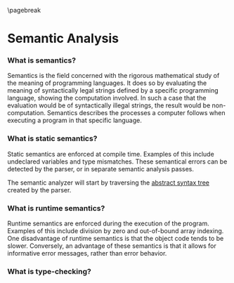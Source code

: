 
\pagebreak

<!---
DO NOT REMOVE THIS COMMENT OR TOPICS LISTED HERE.

This section should cover these topics.
It need not be in this order.

Indicate coverage of topics by copying topic lines verbatim into a comment adjacent to the relevant text.
Covered topics appear twice in a file: here and adjacent to the relevant text.
Uncovered topics appear only once in a file (in this comment).

This command checks whether topic lines appear only once in a file.

    ./check.sh uncovered

TOPICS:

4.1 Overview
4.1.1 Relation to Parse Tree
4.1.1.1 Input from Parser
4.1.1.2 Adds Semantic Information to Parse Tree
4.1.2 Output to Code Generation Phase
4.2 Process
4.2.1 Type Checking
4.2.1.1 Verify Type Constraints
4.2.1.2 Static Checking
4.2.1.2.1 Done at Compile Time
4.2.1.2.2 Dynamic Checking Done at Runtime
4.2.1.2.3 Example Languages
4.2.1.2.3.1 Ada
4.2.1.2.3.2 C++
4.2.1.2.3.3 Java
4.2.1.3 Type Safety
4.2.1.4 Types Specified by the Language Specification
4.2.2 Object Binding
4.2.2.1 Associates Variable with its Definition
4.2.2.2 Resolve Object References
4.2.3 Assignment Operations
4.2.3.1 Data Flow Analysis
4.2.3.2 Definite Assignment Analysis
4.2.3.2.1 Ensures Variable are Assigned Before Used
4.2.3.2.2 Allows Potential Optimization
4.2.4 Produce Errors/Warnings
4.3 Time/Space Complexity

-->


Semantic Analysis
=================

### What is semantics?

Semantics is the field concerned with the rigorous mathematical study of the meaning of programming languages.
It does so by evaluating the meaning of syntactically legal strings defined by a specific programming language, showing the computation involved.
In such a case that the evaluation would be of syntactically illegal strings, the result would be non-computation.
Semantics describes the processes a computer follows when executing a program in that specific language.

### What is static semantics?

<!--
4.2.1.2 Static Checking
4.2.1.2.1 Done at Compile Time
-->

Static semantics are enforced at compile time.
Examples of this include undeclared variables and type mismatches.
These semantical errors can be detected by the parser, or in separate semantic analysis passes.
<!-- I will add more to this section - Mike D -->
The semantic analyzer will start by traversing the [abstract syntax tree](#what-is-an-abstract-syntax-tree) created by the parser.



### What is runtime semantics?

<!--
4.2.1.2.2 Dynamic Checking Done at Runtime
-->

Runtime semantics are enforced during the execution of the program.
Examples of this include division by zero and out-of-bound array indexing.
One disadvantage of runtime semantics is that the object code tends to be slower.
Conversely, an advantage of these semantics is that it allows for informative error messages, rather than error behavior.

### What is type-checking?
